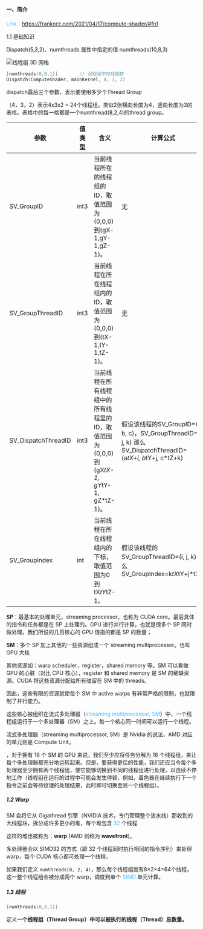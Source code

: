 #### 一、简介

<font color=#4db8ff>Link：</font>https://frankorz.com/2021/04/17/compute-shader/#fn1

1.1 基础知识

Dispatch(5,3,2)、numthreads 属性中指定的值 numthreads(10,8,3)

![线程组 3D 网格](http://img.frankorz.com/dx-grid-of-thread-group.png)

```c++
[numthreads(8,8,1)]        // 线程组中的线程数
Dispatch(ComputeShader, mainKernel, 4, 3, 2)
```

dispatch最后三个参数，表示要使用多少个Thread Group

（4，3，2）表示4x3x2 = 24个线程组。类似2张横向长度为4，竖向长度为3的表格。表格中的每一格都是一个numthread(8,2,4)的thread group。

| 参数                | 值类型 | 含义                                                         | 计算公式                                                     |
| ------------------- | ------ | ------------------------------------------------------------ | ------------------------------------------------------------ |
| SV_GroupID          | int3   | 当前线程所在的线程组的ID，取值范围为(0,0,0)到(gX-1,gY-1,gZ-1)。 | 无                                                           |
| SV_GroupThreadID    | int3   | 当前线程在所在线程组内的ID，取值范围为(0,0,0)到(tX-1,tY-1,tZ-1)。 | 无                                                           |
| SV_DispatchThreadID | int3   | 当前线程在所有线程组中的所有线程里的ID，取值范围为(0,0,0)到(gX*tX-1, gY*tY-1, gZ*tZ-1)。 | 假设该线程的SV_GroupID=(a, b, c)，SV_GroupThreadID=(i, j, k) 那么SV_DispatchThreadID=(a*tX+i, b*tY+j, c*tZ+k) |
| SV_GroupIndex       | int    | 当前线程在所在线程组内的下标，取值范围为0到tX*tY*tZ-1。      | 假设该线程的SV_GroupThreadID=(i, j, k) 那么SV_GroupIndex=k*tX*tY+j*tX+i |





**SP**：最基本的处理单元，streaming processor，也称为 CUDA core。最后具体的指令和任务都是在 SP 上处理的。GPU 进行并行计算，也就是很多个 SP 同时做处理。我们所说的几百核心的 GPU 值指的都是 SP 的数量；

**SM**：多个 SP 加上其他的一些资源组成一个 streaming multiprocessor。也叫 GPU 大核

其他资源如：warp scheduler，register，shared memory 等。SM 可以看做 GPU 的心脏（对比 CPU 核心），register 和 shared memory 是 SM 的稀缺资源。CUDA 将这些资源分配给所有驻留在 SM 中的 threads。

因此，这些有限的资源就使每个 SM 中 active warps 有非常严格的限制，也就限制了并行能力。

这些核心被组织在流式多处理器（<font color=#4db8ff>streaming multiprocessor, SM</font>）中，一个线程组运行于一个多处理器（SM）之上。每一个核心同一时间可以运行一个线程。

流式多处理器（streaming multiprocessor, SM）是 Nvidia 的说法，AMD 对应的单元则是 Compute Unit。

，对于拥有 16 个 SM 的 GPU 来说，我们至少应将任务分解为 16 个线程组，来让每个多处理器都充分地运转起来。但是，要获得更佳的性能，我们还应当令每个多处理器至少拥有两个线程组，使它能够切换到不同的线程组进行处理，以连续不停地工作（线程组在运行的过程中可能会发生停顿，例如，着色器在继续执行下一个指令之前会等待纹理的处理结果，此时即可切换至另一个线程组）。

##### 1.2 Warp

SM 会将它从 Gigathread 引擎（NVIDIA 技术，专门管理整个流水线）那收到的大线程块，拆分成许多更小的堆，每个堆包含<font color=#4db8ff> 32 </font>个线程

这样的堆也被称为：**warp** (AMD 则称为 **wavefront**)。

多处理器会以 SIMD32 的方式（即 32 个线程同时执行相同的指令序列）来处理 warp，每个 CUDA 核心都可处理一个线程。

如果我们定义 `numthreads(8, 2, 4)`，那么每个线程组就有8×2×4=64个线程，这一整个线程组会被分成两个 warp，调度到单个<font color=#4db8ff> SIMD </font>单元计算。

##### 1.3 线程

```cpp
[numthreads(8,8,1)]
```

定义**一个线程组（Thread Group）中可以被执行的线程（Thread）总数量。**